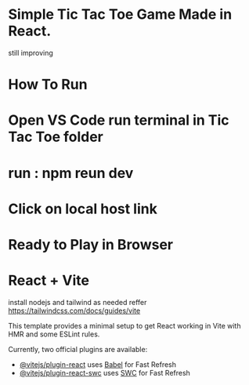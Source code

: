 # Simple Tic Tac Toe Game Made in React.
still improving

# How To Run

# Open VS Code run terminal in Tic Tac Toe folder

# run : npm reun dev

# Click on local host link

# Ready to Play in Browser


# React + Vite
 install nodejs and tailwind as needed reffer https://tailwindcss.com/docs/guides/vite

This template provides a minimal setup to get React working in Vite with HMR and some ESLint rules.

Currently, two official plugins are available:

- [@vitejs/plugin-react](https://github.com/vitejs/vite-plugin-react/blob/main/packages/plugin-react/README.md) uses [Babel](https://babeljs.io/) for Fast Refresh
- [@vitejs/plugin-react-swc](https://github.com/vitejs/vite-plugin-react-swc) uses [SWC](https://swc.rs/) for Fast Refresh
